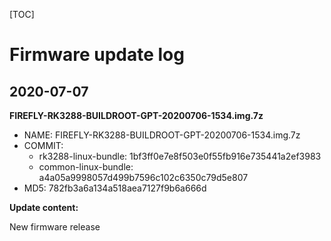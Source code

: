 [TOC]


# Firmware update log


## 2020-07-07

**FIREFLY-RK3288-BUILDROOT-GPT-20200706-1534.img.7z**

* NAME: FIREFLY-RK3288-BUILDROOT-GPT-20200706-1534.img.7z
* COMMIT:
	* rk3288-linux-bundle: 1bf3ff0e7e8f503e0f55fb916e735441a2ef3983
	* common-linux-bundle: a4a05a9998057d499b7596c102c6350c79d5e807
* MD5: 782fb3a6a134a518aea7127f9b6a666d

**Update content:**

New firmware release

